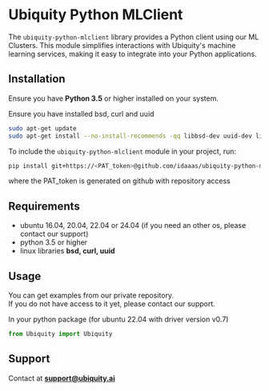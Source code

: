 # Ubiquity Python MLClient

The `ubiquity-python-mlclient` library provides a Python client using our ML Clusters. This module simplifies interactions with Ubiquity's machine learning services, making it easy to integrate into your Python applications.

## Installation

Ensure you have **Python 3.5** or higher installed on your system.

Ensure you have installed bsd, curl and uuid

```bash
sudo apt-get update
sudo apt-get install --no-install-recommends -qq libbsd-dev uuid-dev libcurl4-openssl-dev
```

To include the `ubiquity-python-mlclient` module in your project, run:

```bash
pip install git+https://<PAT_token>@github.com/idaaas/ubiquity-python-mlclient.git@ubuntu-22-v0.7.2
```
where the PAT_token is generated on github with repository access

## Requirements

* ubuntu 16.04, 20.04, 22.04 or 24.04 (if you need an other os, please contact our support)
* python 3.5 or higher
* linux libraries **bsd, curl, uuid**

## Usage

You can get examples from our private repository.  
If you do not have access to it yet, please contact our support.

In your python package (for ubuntu 22.04 with driver version v0.7)
```python
from Ubiquity import Ubiquity
```

## Support

Contact at **support@ubiquity.ai**